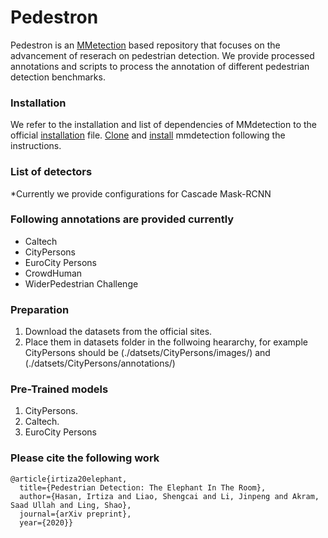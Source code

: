 # Pedestron
Pedestron is an [MMetection](https://github.com/open-mmlab/mmdetection) based repository that focuses on the advancement of reserach on pedestrian detection.
We provide processed annotations and scripts to process the annotation of different pedestrian detection benchmarks.


### Installation
We refer to the installation and list of dependencies of MMdetection to the official [installation](https://github.com/open-mmlab/mmdetection/blob/master/docs/INSTALL.md) file.
[Clone](https://github.com/open-mmlab/mmdetection) and [install](https://github.com/open-mmlab/mmdetection/blob/master/docs/INSTALL.md) mmdetection following the instructions.

### List of detectors

*Currently we provide configurations for Cascade Mask-RCNN  


### Following annotations are provided currently 
* Caltech
* CityPersons
* EuroCity Persons
* CrowdHuman
* WiderPedestrian Challenge


### Preparation
1. Download the datasets from the official sites. 
2. Place them in datasets folder in the follwoing heararchy, for example CityPersons should be (./datsets/CityPersons/images/) and (./datsets/CityPersons/annotations/) 




### Pre-Trained models
1) CityPersons.
2) Caltech.
3) EuroCity Persons


### Please cite the following work
```
@article{irtiza20elephant,
  title={Pedestrian Detection: The Elephant In The Room},
  author={Hasan, Irtiza and Liao, Shengcai and Li, Jinpeng and Akram, Saad Ullah and Ling, Shao},
  journal={arXiv preprint},
  year={2020}}
```

